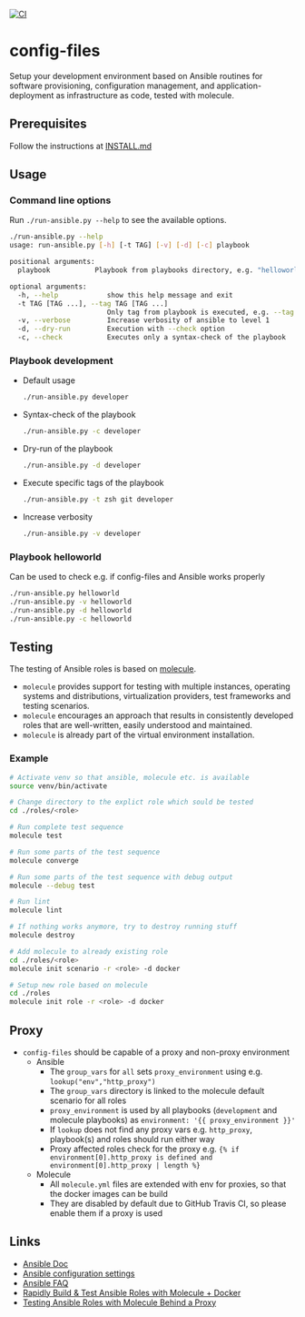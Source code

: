 [![CI](https://github.com/cmuck/config-files/actions/workflows/main.yml/badge.svg?event=schedule)](https://github.com/cmuck/config-files/actions/workflows/main.yml)

# config-files

Setup your development environment based on Ansible routines for software provisioning,
configuration management, and application-deployment as infrastructure as code, tested with molecule.

## Prerequisites

Follow the instructions at [INSTALL.md](./INSTALL.md)

## Usage

### Command line options

Run `./run-ansible.py --help` to see the available options.

```sh
./run-ansible.py --help
usage: run-ansible.py [-h] [-t TAG] [-v] [-d] [-c] playbook

positional arguments:
  playbook           Playbook from playbooks directory, e.g. "helloworld"

optional arguments:
  -h, --help            show this help message and exit
  -t TAG [TAG ...], --tag TAG [TAG ...]
                        Only tag from playbook is executed, e.g. --tag zsh git
  -v, --verbose         Increase verbosity of ansible to level 1
  -d, --dry-run         Execution with --check option
  -c, --check           Executes only a syntax-check of the playbook

```

### Playbook development

* Default usage

    ```sh
    ./run-ansible.py developer
    ```

* Syntax-check of the playbook

    ```sh
    ./run-ansible.py -c developer
    ```

* Dry-run of the playbook

    ```sh
    ./run-ansible.py -d developer
    ```

* Execute specific tags of the playbook

    ```sh
    ./run-ansible.py -t zsh git developer
    ```

* Increase verbosity

    ```sh
    ./run-ansible.py -v developer
    ```

### Playbook helloworld

Can be used to check e.g. if config-files and Ansible works properly

```sh
./run-ansible.py helloworld
./run-ansible.py -v helloworld
./run-ansible.py -d helloworld
./run-ansible.py -c helloworld
```

## Testing

The testing of Ansible roles is based on [molecule](https://molecule.readthedocs.io/en/stable/index.html).

* `molecule` provides support for testing with multiple instances, operating systems and distributions, virtualization providers, test frameworks and testing scenarios.
* `molecule` encourages an approach that results in consistently developed roles that are well-written, easily understood and maintained.
* `molecule` is already part of the virtual environment installation.

### Example

```sh
# Activate venv so that ansible, molecule etc. is available
source venv/bin/activate

# Change directory to the explict role which sould be tested
cd ./roles/<role>

# Run complete test sequence
molecule test

# Run some parts of the test sequence
molecule converge

# Run some parts of the test sequence with debug output
molecule --debug test

# Run lint
molecule lint

# If nothing works anymore, try to destroy running stuff
molecule destroy

# Add molecule to already existing role
cd ./roles/<role>
molecule init scenario -r <role> -d docker

# Setup new role based on molecule
cd ./roles
molecule init role -r <role> -d docker                                            
```

## Proxy

* `config-files` should be capable of a proxy and non-proxy environment
  * Ansible
    * The `group_vars` for `all` sets `proxy_environment` using e.g. `lookup("env","http_proxy")`
    * The `group_vars` directory is linked to the molecule default scenario for all roles
    * `proxy_environment` is used by all playbooks (`development` and molecule playbooks) as `environment: '{{ proxy_environment }}'`
    * If `lookup` does not find any proxy vars e.g. `http_proxy`, playbook(s) and roles should run either way
    * Proxy affected roles check for the proxy e.g. `{% if environment[0].http_proxy is defined and environment[0].http_proxy | length %}`
  * Molecule
    * All `molecule.yml` files are extended with env for proxies, so that the docker images can be build
    * They are disabled by default due to GitHub Travis CI, so please enable them if a proxy is used

## Links

* [Ansible Doc](https://docs.ansible.com/)
* [Ansible configuration settings](https://docs.ansible.com/ansible/2.8/reference_appendices/config.html)
* [Ansible FAQ](https://docs.ansible.com/ansible/latest/reference_appendices/faq.html)
* [Rapidly Build & Test Ansible Roles with Molecule + Docker](https://www.youtube.com/watch?v=DAnMyBZ8-Qs)
* [Testing Ansible Roles with Molecule Behind a Proxy](https://renaudmarti.net/posts/molecule-proxy-support/)
